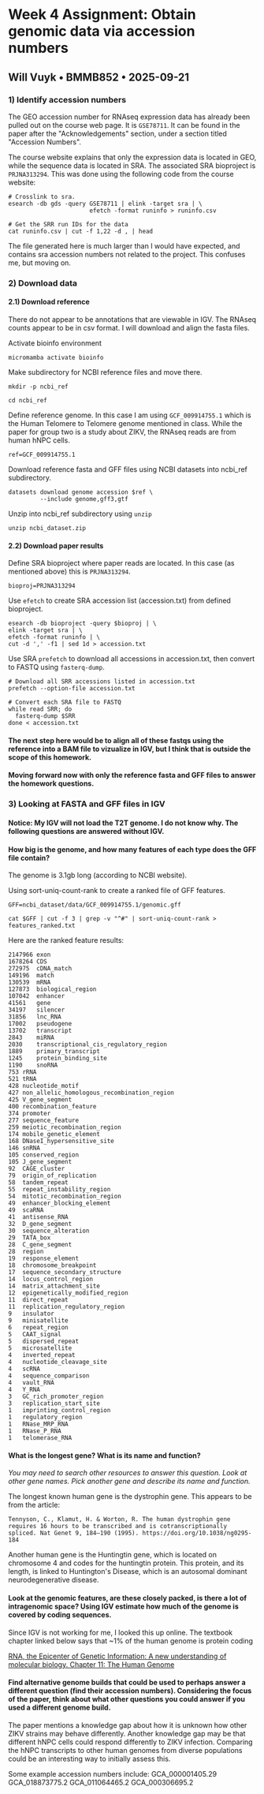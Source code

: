 # Week 4 Assignment: Obtain genomic data via accession numbers
## Will Vuyk • BMMB852 • 2025-09-21

### 1) Identify accession numbers
The GEO accession number for RNAseq expression data has already been pulled out on the course web page. It is `GSE78711`. It can be found in the paper after the "Acknowledgements" section, under a section titled "Accession Numbers".

The course website explains that only the expression data is located in GEO, while the sequence data is located in SRA. The associated SRA bioproject is `PRJNA313294`. This was done using the following code from the course website:

```
# Crosslink to sra.
esearch -db gds -query GSE78711 | elink -target sra | \
                       efetch -format runinfo > runinfo.csv

# Get the SRR run IDs for the data
cat runinfo.csv | cut -f 1,22 -d , | head
```

The file generated here is much larger than I would have expected, and contains sra accession numbers not related to the project. This confuses me, but moving on. 

### 2) Download data
#### 2.1) Download reference
There do not appear to be annotations that are viewable in IGV. The RNAseq counts appear to be in csv format. I will download and align the fasta files. 


Activate bioinfo environment

```
micromamba activate bioinfo
```

Make subdirectory for NCBI reference files and move there.

```
mkdir -p ncbi_ref

cd ncbi_ref
```

Define reference genome. In this case I am using `GCF_009914755.1` which is the Human Telomere to Telomere genome mentioned in class. While the paper for group two is a study about ZIKV, the RNAseq reads are from human hNPC cells. 

```
ref=GCF_009914755.1
```

Download reference fasta and GFF files using NCBI datasets into ncbi_ref subdirectory.

```
datasets download genome accession $ref \
         --include genome,gff3,gtf 
```

Unzip into ncbi_ref subdirectory using `unzip`

```
unzip ncbi_dataset.zip
```


#### 2.2) Download paper results
Define SRA bioproject where paper reads are located. In this case (as mentioned above) this is `PRJNA313294`.

```
bioproj=PRJNA313294 
```

Use `efetch` to create SRA accession list (accession.txt) from defined bioproject.

```
esearch -db bioproject -query $bioproj | \
elink -target sra | \
efetch -format runinfo | \
cut -d ',' -f1 | sed 1d > accession.txt
```

Use SRA `prefetch` to download all accessions in accession.txt, then convert to FASTQ using `fasterq-dump`.

```
# Download all SRR accessions listed in accession.txt
prefetch --option-file accession.txt

# Convert each SRA file to FASTQ
while read SRR; do
  fasterq-dump $SRR
done < accession.txt
```

#### The next step here would be to align all of these fastqs using the reference into a BAM file to vizualize in IGV, but I think that is outside the scope of this homework. 

#### Moving forward now with only the reference fasta and GFF files to answer the homework questions.

### 3) Looking at FASTA and GFF files in IGV

#### Notice: My IGV will not load the T2T genome. I do not know why. The following questions are answered without IGV.

#### How big is the genome, and how many features of each type does the GFF file contain? 
The genome is 3.1gb long (according to NCBI website). 

Using sort-uniq-count-rank to create a ranked file of GFF features.

```
GFF=ncbi_dataset/data/GCF_009914755.1/genomic.gff

cat $GFF | cut -f 3 | grep -v "^#" | sort-uniq-count-rank > features_ranked.txt
```

Here are the ranked feature results:
```
2147966	exon
1678264	CDS
272975	cDNA_match
149196	match
130539	mRNA
127873	biological_region
107042	enhancer
41561	gene
34197	silencer
31856	lnc_RNA
17002	pseudogene
13702	transcript
2843	miRNA
2030	transcriptional_cis_regulatory_region
1889	primary_transcript
1245	protein_binding_site
1190	snoRNA
753	rRNA
521	tRNA
428	nucleotide_motif
427	non_allelic_homologous_recombination_region
425	V_gene_segment
400	recombination_feature
374	promoter
277	sequence_feature
259	meiotic_recombination_region
174	mobile_genetic_element
168	DNaseI_hypersensitive_site
146	snRNA
105	conserved_region
105	J_gene_segment
92	CAGE_cluster
79	origin_of_replication
58	tandem_repeat
55	repeat_instability_region
54	mitotic_recombination_region
49	enhancer_blocking_element
49	scaRNA
41	antisense_RNA
32	D_gene_segment
30	sequence_alteration
29	TATA_box
28	C_gene_segment
28	region
19	response_element
18	chromosome_breakpoint
17	sequence_secondary_structure
14	locus_control_region
14	matrix_attachment_site
12	epigenetically_modified_region
11	direct_repeat
11	replication_regulatory_region
9	insulator
9	minisatellite
6	repeat_region
5	CAAT_signal
5	dispersed_repeat
5	microsatellite
4	inverted_repeat
4	nucleotide_cleavage_site
4	scRNA
4	sequence_comparison
4	vault_RNA
4	Y_RNA
3	GC_rich_promoter_region
3	replication_start_site
1	imprinting_control_region
1	regulatory_region
1	RNase_MRP_RNA
1	RNase_P_RNA
1	telomerase_RNA
```


#### What is the longest gene? What is its name and function? 
*You may need to search other resources to answer this question. Look at other gene names. Pick another gene and describe its name and function.*

The longest known human gene is the dystrophin gene. This appears to be from the article:

```
Tennyson, C., Klamut, H. & Worton, R. The human dystrophin gene requires 16 hours to be transcribed and is cotranscriptionally spliced. Nat Genet 9, 184–190 (1995). https://doi.org/10.1038/ng0295-184
```
Another human gene is the Huntingtin gene, which is located on chromosome 4 and codes for the huntingtin protein. This protein, and its length, is linked to Huntington's Disease, which is an autosomal dominant neurodegenerative disease.

#### Look at the genomic features, are these closely packed, is there a lot of intragenomic space? Using IGV estimate how much of the genome is covered by coding sequences.
Since IGV is not working for me, I looked this up online. The textbook chapter linked below says that ~1% of the human genome is protein coding

[RNA, the Epicenter of Genetic Information: A new understanding of molecular biology. Chapter 11: The Human Genome](https://www.ncbi.nlm.nih.gov/books/NBK595930/)

#### Find alternative genome builds that could be used to perhaps answer a different question (find their accession numbers). Considering the focus of the paper, think about what other questions you could answer if you used a different genome build.

The paper mentions a knowledge gap about how it is unknown how other ZIKV strains may behave differently. Another knowledge gap may be that different hNPC cells could respond differently to ZIKV infection. Comparing the hNPC transcripts to other human genomes from diverse populations could be an interesting way to initially assess this.

Some example accession numbers include:
GCA_000001405.29
GCA_018873775.2
GCA_011064465.2
GCA_000306695.2
